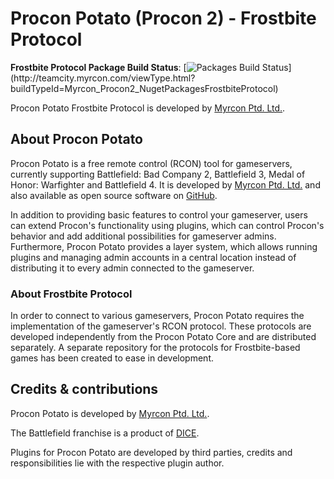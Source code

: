 # Procon Potato (Procon 2) - Frostbite Protocol #
**Frostbite Protocol Package Build Status**: [![Packages Build Status](http://teamcity.myrcon.com/app/rest/builds/buildType:(id:Myrcon_Procon2_NugetPackagesFrostbiteProtocol)/statusIcon)](http://teamcity.myrcon.com/viewType.html?buildTypeId=Myrcon_Procon2_NugetPackagesFrostbiteProtocol)  

Procon Potato Frostbite Protocol is developed by [Myrcon Ptd. Ltd.](https://myrcon.com "Official homepage of Myrcon Ptd. Ltd.").

## About Procon Potato ##
Procon Potato is a free remote control (RCON) tool for gameservers, currently supporting Battlefield: Bad Company 2, Battlefield 3, Medal of Honor: Warfighter and Battlefield 4. It is developed by [Myrcon Ptd. Ltd.](https://myrcon.com "Official homepage of Myrcon Ptd. Ltd.") and also available as open source software on [GitHub](https://github.com/Myrcon/Procon-2 "Procon Potato on GitHub").

In addition to providing basic features to control your gameserver, users can extend Procon's functionality using plugins, which can control Procon's behavior and add additional possibilities for gameserver admins. Furthermore, Procon Potato provides a layer system, which allows running plugins and managing admin accounts in a central location instead of distributing it to every admin connected to the gameserver.

### About Frostbite Protocol ###
In order to connect to various gameservers, Procon Potato requires the implementation of the gameserver's RCON protocol. These protocols are developed independently from the Procon Potato Core and are distributed separately. A separate repository for the protocols for Frostbite-based games has been created to ease in development.

## Credits & contributions ##
Procon Potato is developed by [Myrcon Ptd. Ltd.](https://myrcon.com "Official homepage of Myrcon Ptd. Ltd.").

The Battlefield franchise is a product of [DICE](http://dice.se "Digital Illusions Creative Entertainment AB").

Plugins for Procon Potato are developed by third parties, credits and responsibilities lie with the respective plugin author.